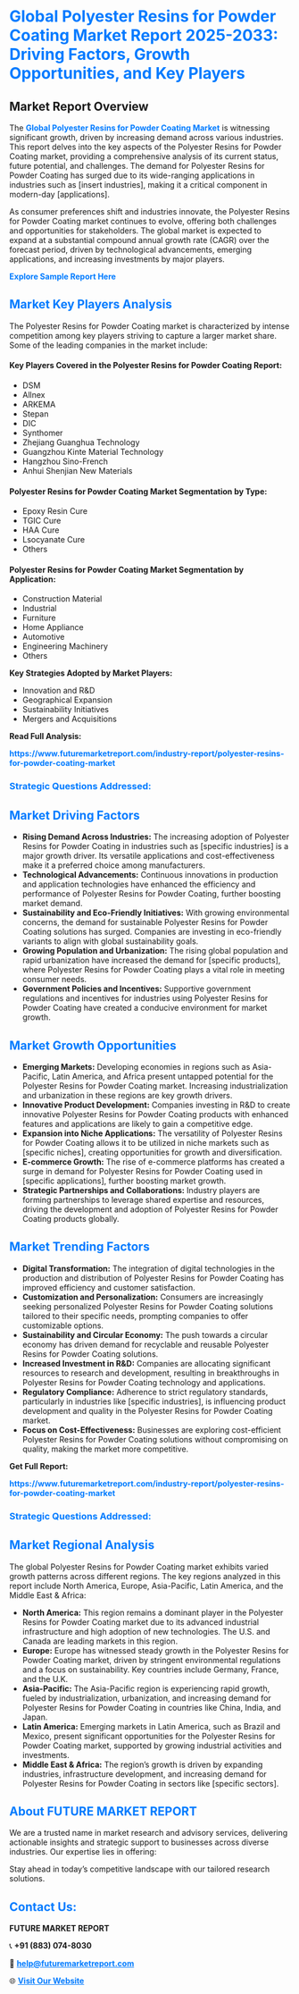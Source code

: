 <h1 style="color: #007BFF;">Global Polyester Resins for Powder Coating Market Report 2025-2033: Driving Factors, Growth Opportunities, and Key Players</h1>

<section id="overview">
<h2>Market Report Overview</h2>
<p>The <a href="https://www.futuremarketreport.com/industry-report/polyester-resins-for-powder-coating-market" style="color: #007BFF; text-decoration: none;"><strong>Global Polyester Resins for Powder Coating Market</strong></a> is witnessing significant growth, driven by increasing demand across various industries. This report delves into the key aspects of the Polyester Resins for Powder Coating market, providing a comprehensive analysis of its current status, future potential, and challenges. The demand for Polyester Resins for Powder Coating has surged due to its wide-ranging applications in industries such as [insert industries], making it a critical component in modern-day [applications].</p>
<p>As consumer preferences shift and industries innovate, the Polyester Resins for Powder Coating market continues to evolve, offering both challenges and opportunities for stakeholders. The global market is expected to expand at a substantial compound annual growth rate (CAGR) over the forecast period, driven by technological advancements, emerging applications, and increasing investments by major players.</p>
</section>

<section id="overview">
<p><a href="https://www.futuremarketreport.com/request-sample/reportId=41516" style="color: #007BFF; text-decoration: none;"><strong>Explore Sample Report Here</strong></a></p>
</section>

<section id="key-players">
<h2 style="color: #007BFF;">Market Key Players Analysis</h2>
<p>The Polyester Resins for Powder Coating market is characterized by intense competition among key players striving to capture a larger market share. Some of the leading companies in the market include:</p>
<h4>Key Players Covered in the Polyester Resins for Powder Coating Report:</h4>
<ul><li>DSM</li><li>Allnex</li><li>ARKEMA</li><li>Stepan</li><li>DIC</li><li>Synthomer</li><li>Zhejiang Guanghua Technology</li><li>Guangzhou Kinte Material Technology</li><li>Hangzhou Sino-French</li><li>Anhui Shenjian New Materials</li></ul>
<h4>Polyester Resins for Powder Coating Market Segmentation by Type:</h4>
<ul><li>Epoxy Resin Cure</li><li>TGIC Cure</li><li>HAA Cure</li><li>Lsocyanate Cure</li><li>Others</li></ul>

<h4>Polyester Resins for Powder Coating Market Segmentation by Application:</h4>
<ul><li>Construction Material</li><li>Industrial</li><li>Furniture</li><li>Home Appliance</li><li>Automotive</li><li>Engineering Machinery</li><li>Others</li></ul>
<p><strong>Key Strategies Adopted by Market Players:</strong></p>
<ul>
<li>Innovation and R&D</li>
<li>Geographical Expansion</li>
<li>Sustainability Initiatives</li>
<li>Mergers and Acquisitions</li>
</ul>
</section>

<section>
<p><strong>Read Full Analysis: </strong></p><a href="https://www.futuremarketreport.com/industry-report/polyester-resins-for-powder-coating-market" style="color: #007BFF; text-decoration: none;"><strong>https://www.futuremarketreport.com/industry-report/polyester-resins-for-powder-coating-market</strong></a>
<h3 style="color: #007BFF;">Strategic Questions Addressed:</h3>
</section>

<section id="driving-factors">
<h2 style="color: #007BFF;">Market Driving Factors</h2>
<ul>
<li><strong>Rising Demand Across Industries:</strong> The increasing adoption of Polyester Resins for Powder Coating in industries such as [specific industries] is a major growth driver. Its versatile applications and cost-effectiveness make it a preferred choice among manufacturers.</li>
<li><strong>Technological Advancements:</strong> Continuous innovations in production and application technologies have enhanced the efficiency and performance of Polyester Resins for Powder Coating, further boosting market demand.</li>
<li><strong>Sustainability and Eco-Friendly Initiatives:</strong> With growing environmental concerns, the demand for sustainable Polyester Resins for Powder Coating solutions has surged. Companies are investing in eco-friendly variants to align with global sustainability goals.</li>
<li><strong>Growing Population and Urbanization:</strong> The rising global population and rapid urbanization have increased the demand for [specific products], where Polyester Resins for Powder Coating plays a vital role in meeting consumer needs.</li>
<li><strong>Government Policies and Incentives:</strong> Supportive government regulations and incentives for industries using Polyester Resins for Powder Coating have created a conducive environment for market growth.</li>
</ul>
</section>

<section id="growth-opportunities">
<h2 style="color: #007BFF;">Market Growth Opportunities</h2>
<ul>
<li><strong>Emerging Markets:</strong> Developing economies in regions such as Asia-Pacific, Latin America, and Africa present untapped potential for the Polyester Resins for Powder Coating market. Increasing industrialization and urbanization in these regions are key growth drivers.</li>
<li><strong>Innovative Product Development:</strong> Companies investing in R&D to create innovative Polyester Resins for Powder Coating products with enhanced features and applications are likely to gain a competitive edge.</li>
<li><strong>Expansion into Niche Applications:</strong> The versatility of Polyester Resins for Powder Coating allows it to be utilized in niche markets such as [specific niches], creating opportunities for growth and diversification.</li>
<li><strong>E-commerce Growth:</strong> The rise of e-commerce platforms has created a surge in demand for Polyester Resins for Powder Coating used in [specific applications], further boosting market growth.</li>
<li><strong>Strategic Partnerships and Collaborations:</strong> Industry players are forming partnerships to leverage shared expertise and resources, driving the development and adoption of Polyester Resins for Powder Coating products globally.</li>
</ul>
</section>

<section id="trending-factors">
<h2 style="color: #007BFF;">Market Trending Factors</h2>
<ul>
<li><strong>Digital Transformation:</strong> The integration of digital technologies in the production and distribution of Polyester Resins for Powder Coating has improved efficiency and customer satisfaction.</li>
<li><strong>Customization and Personalization:</strong> Consumers are increasingly seeking personalized Polyester Resins for Powder Coating solutions tailored to their specific needs, prompting companies to offer customizable options.</li>
<li><strong>Sustainability and Circular Economy:</strong> The push towards a circular economy has driven demand for recyclable and reusable Polyester Resins for Powder Coating solutions.</li>
<li><strong>Increased Investment in R&D:</strong> Companies are allocating significant resources to research and development, resulting in breakthroughs in Polyester Resins for Powder Coating technology and applications.</li>
<li><strong>Regulatory Compliance:</strong> Adherence to strict regulatory standards, particularly in industries like [specific industries], is influencing product development and quality in the Polyester Resins for Powder Coating market.</li>
<li><strong>Focus on Cost-Effectiveness:</strong> Businesses are exploring cost-efficient Polyester Resins for Powder Coating solutions without compromising on quality, making the market more competitive.</li>
</ul>
</section>

<section>
<p><strong>Get Full Report: </strong></p><a href="https://www.futuremarketreport.com/industry-report/polyester-resins-for-powder-coating-market" style="color: #007BFF; text-decoration: none;"><strong>https://www.futuremarketreport.com/industry-report/polyester-resins-for-powder-coating-market</strong></a>
<h3 style="color: #007BFF;">Strategic Questions Addressed:</h3>
</section>


<section id="regional-analysis">
<h2 style="color: #007BFF;">Market Regional Analysis</h2>
<p>The global Polyester Resins for Powder Coating market exhibits varied growth patterns across different regions. The key regions analyzed in this report include North America, Europe, Asia-Pacific, Latin America, and the Middle East & Africa:</p>
<ul>
<li><strong>North America:</strong> This region remains a dominant player in the Polyester Resins for Powder Coating market due to its advanced industrial infrastructure and high adoption of new technologies. The U.S. and Canada are leading markets in this region.</li>
<li><strong>Europe:</strong> Europe has witnessed steady growth in the Polyester Resins for Powder Coating market, driven by stringent environmental regulations and a focus on sustainability. Key countries include Germany, France, and the U.K.</li>
<li><strong>Asia-Pacific:</strong> The Asia-Pacific region is experiencing rapid growth, fueled by industrialization, urbanization, and increasing demand for Polyester Resins for Powder Coating in countries like China, India, and Japan.</li>
<li><strong>Latin America:</strong> Emerging markets in Latin America, such as Brazil and Mexico, present significant opportunities for the Polyester Resins for Powder Coating market, supported by growing industrial activities and investments.</li>
<li><strong>Middle East & Africa:</strong> The region’s growth is driven by expanding industries, infrastructure development, and increasing demand for Polyester Resins for Powder Coating in sectors like [specific sectors].</li>
</ul>
</section>

<footer>
<h2 style="color: #007BFF;">About FUTURE MARKET REPORT</h2>
<p>We are a trusted name in market research and advisory services, delivering actionable insights and strategic support to businesses across diverse industries. Our expertise lies in offering:</p>

<p>Stay ahead in today’s competitive landscape with our tailored research solutions.</p>

<h2 style="color: #007BFF;">Contact Us:</h2>
<p><strong>FUTURE MARKET REPORT</strong></p>
<p>📞 <strong>+91 (883) 074-8030</strong></p>
<p>📧 <strong><a href="mailto:help@futuremarketreport.com" style="color: #007BFF;">help@futuremarketreport.com</a></strong></p>
<p>🌐 <strong><a href="https://www.futuremarketreport.com/" style="color: #007BFF;">Visit Our Website</a></strong></p>
</footer>